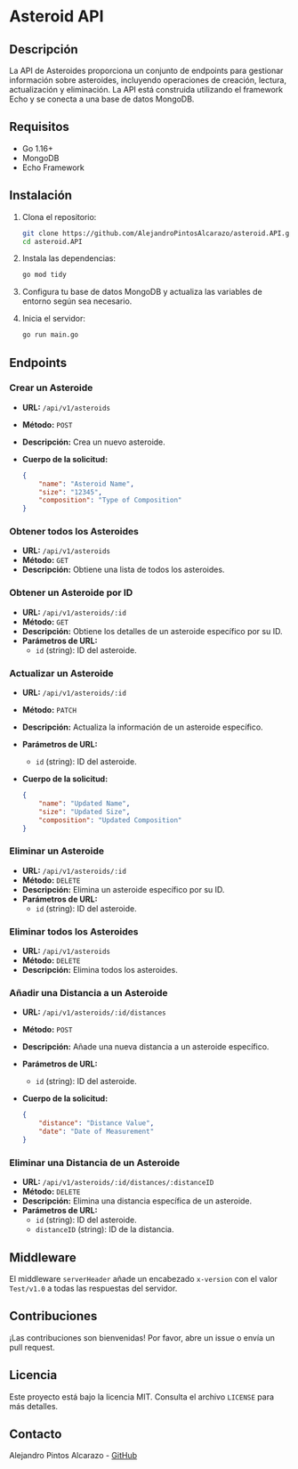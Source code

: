 # Asteroid API

## Descripción

La API de Asteroides proporciona un conjunto de endpoints para gestionar información sobre asteroides, incluyendo operaciones de creación, lectura, actualización y eliminación. La API está construida utilizando el framework Echo y se conecta a una base de datos MongoDB.

## Requisitos

- Go 1.16+
- MongoDB
- Echo Framework

## Instalación

1. Clona el repositorio:

    ```bash
    git clone https://github.com/AlejandroPintosAlcarazo/asteroid.API.git
    cd asteroid.API
    ```

2. Instala las dependencias:

    ```bash
    go mod tidy
    ```

3. Configura tu base de datos MongoDB y actualiza las variables de entorno según sea necesario.

4. Inicia el servidor:

    ```bash
    go run main.go
    ```

## Endpoints

### Crear un Asteroide

- **URL:** `/api/v1/asteroids`
- **Método:** `POST`
- **Descripción:** Crea un nuevo asteroide.
- **Cuerpo de la solicitud:**

    ```json
    {
        "name": "Asteroid Name",
        "size": "12345",
        "composition": "Type of Composition"
    }
    ```

### Obtener todos los Asteroides

- **URL:** `/api/v1/asteroids`
- **Método:** `GET`
- **Descripción:** Obtiene una lista de todos los asteroides.

### Obtener un Asteroide por ID

- **URL:** `/api/v1/asteroids/:id`
- **Método:** `GET`
- **Descripción:** Obtiene los detalles de un asteroide específico por su ID.
- **Parámetros de URL:**
    - `id` (string): ID del asteroide.

### Actualizar un Asteroide

- **URL:** `/api/v1/asteroids/:id`
- **Método:** `PATCH`
- **Descripción:** Actualiza la información de un asteroide específico.
- **Parámetros de URL:**
    - `id` (string): ID del asteroide.
- **Cuerpo de la solicitud:**

    ```json
    {
        "name": "Updated Name",
        "size": "Updated Size",
        "composition": "Updated Composition"
    }
    ```

### Eliminar un Asteroide

- **URL:** `/api/v1/asteroids/:id`
- **Método:** `DELETE`
- **Descripción:** Elimina un asteroide específico por su ID.
- **Parámetros de URL:**
    - `id` (string): ID del asteroide.

### Eliminar todos los Asteroides

- **URL:** `/api/v1/asteroids`
- **Método:** `DELETE`
- **Descripción:** Elimina todos los asteroides.

### Añadir una Distancia a un Asteroide

- **URL:** `/api/v1/asteroids/:id/distances`
- **Método:** `POST`
- **Descripción:** Añade una nueva distancia a un asteroide específico.
- **Parámetros de URL:**
    - `id` (string): ID del asteroide.
- **Cuerpo de la solicitud:**

    ```json
    {
        "distance": "Distance Value",
        "date": "Date of Measurement"
    }
    ```

### Eliminar una Distancia de un Asteroide

- **URL:** `/api/v1/asteroids/:id/distances/:distanceID`
- **Método:** `DELETE`
- **Descripción:** Elimina una distancia específica de un asteroide.
- **Parámetros de URL:**
    - `id` (string): ID del asteroide.
    - `distanceID` (string): ID de la distancia.

## Middleware

El middleware `serverHeader` añade un encabezado `x-version` con el valor `Test/v1.0` a todas las respuestas del servidor.

## Contribuciones

¡Las contribuciones son bienvenidas! Por favor, abre un issue o envía un pull request.

## Licencia

Este proyecto está bajo la licencia MIT. Consulta el archivo `LICENSE` para más detalles.

## Contacto

Alejandro Pintos Alcarazo - [GitHub](https://github.com/AlejandroPintosAlcarazo)

